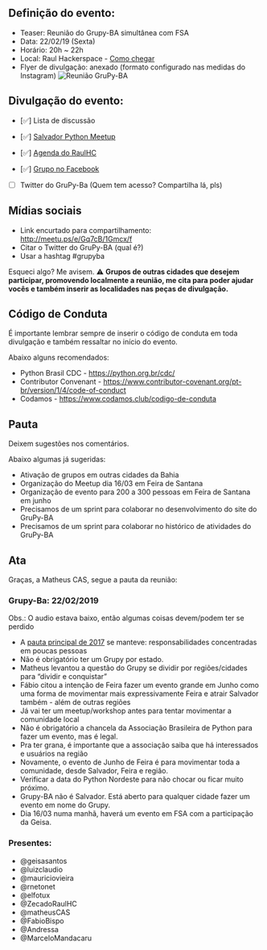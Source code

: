 ## Definição do evento:

- Teaser: Reunião do Grupy-BA simultânea com FSA
- Data: 22/02/19 (Sexta)
- Horário: 20h ~ 22h
- Local: Raul Hackerspace - [Como chegar](http://raulhc.cc/Doc/Sede#ComoChegar)
- Flyer de divulgação: anexado (formato configurado nas medidas do Instagram)
![Reunião GruPy-BA](http://raulhc.cc/pub/Agenda/2019-02-22-ReuniaoGruPy-BA/GruPyBA_22-02-19.png)

## Divulgação do evento:

- [:white_check_mark:] Lista de discussão

- [:white_check_mark:] [Salvador Python Meetup](http://meetu.ps/e/Gq7cB/1Gmcx/f)

- [:white_check_mark:] [Agenda do RaulHC](http://raulhc.cc/Agenda/2019-02-22-ReuniaoGruPy-BA)

- [:white_check_mark:] [Grupo no Facebook](https://www.facebook.com/groups/grupyba/)

- [ ] Twitter do GruPy-Ba (Quem tem acesso? Compartilha lá, pls)

## Mídias sociais

- Link encurtado para compartilhamento: http://meetu.ps/e/Gq7cB/1Gmcx/f
- Citar o Twitter do GruPy-BA (qual é?)
- Usar a hashtag #grupyba

Esqueci algo? Me avisem.
⚠️ **Grupos de outras cidades que desejem participar, promovendo localmente a reunião, me cita para poder ajudar vocês e também inserir as localidades nas peças de divulgação.**

## Código de Conduta
É importante lembrar sempre de inserir o código de conduta em toda divulgação e também ressaltar no início do evento.

Abaixo alguns recomendados:

- Python Brasil CDC - https://python.org.br/cdc/
- Contributor Convenant - https://www.contributor-covenant.org/pt-br/version/1/4/code-of-conduct
- Codamos - https://www.codamos.club/codigo-de-conduta

## Pauta

Deixem sugestões nos comentários.

Abaixo algumas já sugeridas:

- Ativação de grupos em outras cidades da Bahia
- Organização do Meetup dia 16/03 em Feira de Santana
- Organização de evento para 200 a 300 pessoas em Feira de Santana em junho
- Precisamos de um sprint para colaborar no desenvolvimento do site do GruPy-BA
- Precisamos de um sprint para colaborar no histórico de atividades do GruPy-BA

## Ata

Graças, a Matheus CAS, segue a pauta da reunião:

### Grupy-Ba: 22/02/2019

Obs.: O audio estava baixo, então algumas coisas devem/podem ter se perdido

- A [pauta principal de 2017](https://github.com/GruPyBA/encontros/issues/2) se manteve: responsabilidades concentradas em poucas pessoas
- Não é obrigatório ter um Grupy por estado.
- Matheus levantou a questão do Grupy se dividir por regiões/cidades para “dividir e conquistar”
- Fábio citou a intenção de Feira fazer um evento grande em Junho como uma forma de movimentar mais expressivamente Feira e atrair Salvador também - além de outras regiões
- Já vai ter um meetup/workshop antes para tentar movimentar a comunidade local
- Não é obrigatório a chancela da Associação Brasileira de Python para fazer um evento, mas é legal.
- Pra ter grana, é importante que a associação saiba que há interessados e usuários na região
- Novamente, o evento de Junho de Feira é para movimentar toda a comunidade, desde Salvador, Feira e região.
- Verificar a data do Python Nordeste para não chocar ou ficar muito próximo.
- Grupy-BA não é Salvador. Está aberto para qualquer cidade fazer um evento em nome do Grupy.
- Dia 16/03 numa manhã, haverá um evento em FSA com a participação da Geisa.

### Presentes:

- @geisasantos
- @luizclaudio
- @mauriciovieira
- @rnetonet
- @elfotux
- @ZecadoRaulHC
- @matheusCAS
- @FabioBispo
- @Andressa
- @MarceloMandacaru
